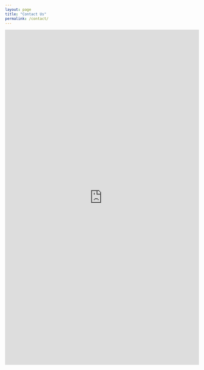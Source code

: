 ```yaml
---
layout: page
title: "Contact Us"
permalink: /contact/
---
```



<iframe src="https://docs.google.com/forms/d/e/1FAIpQLSc6rgPam7ru-ftguVtC3k0objC9Lxbyw2G4Ln2Kq3_DpGEGjA/viewform?embedded=true" width="640" height="1103" frameborder="0" marginheight="0" marginwidth="0">Loading…</iframe>